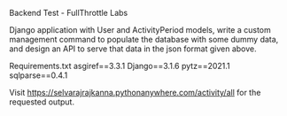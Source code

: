 Backend Test - FullThrottle Labs

Django application with User and ActivityPeriod models, write a custom management command to populate the database with some dummy data, and design an API to serve that data in the json format given above.

Requirements.txt
asgiref==3.3.1
Django==3.1.6
pytz==2021.1
sqlparse==0.4.1



Visit https://selvarajrajkanna.pythonanywhere.com/activity/all for the requested output.

